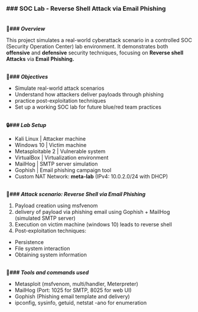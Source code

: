 ### <br>### SOC Lab - Reverse Shell Attack via Email Phishing<br><br>


**📌### _Overview_** 

This project simulates a real-world cyberattack scenario in a controlled SOC (Security Operation Center) lab environment. It demonstrates both **offensive** and **defensive** security techniques, focusing on **Reverse shell Attacks** via **Email Phishing.** <br><br>


**🎯### _Objectives_** 

- Simulate real-world attack scenarios
- Understand how attackers deliver payloads through phishing
-  practice post-exploitation techniques
- Set up a working SOC lab for future blue/red team practices <br><br>



**🔒### _Lab Setup_**

- Kali Linux | Attacker machine
- Windows 10 | Victim machine
-  Metasploitable 2 | Vulnerable system
- VirtualBox | Virtualization environment
- MailHog | SMTP server simulation
- Gophish | Email phishing campaign tool
- Custom NAT Network: **meta-lab** (IPv4: 10.0.2.0/24 with DHCP) <br><br>


**🐞### _Attack scenario: Reverse Shell via Email Phishing_**  

1. Payload creation using msfvenom
2. delivery of payload via phishing email using Gophish + MailHog (simulated SMTP server)
3. Execution on victim machine (windows 10) leads to reverse shell
4. Post-exploitation techniques:

- Persistence 
- File system interaction
- Obtaining system information <br><br>


**🔧### _Tools and commands used_**

- Metasploit (msfvenom, multi/handler, Meterpreter)
- MailHog (Port: 1025 for SMTP, 8025 for web UI)
- Gophish (Phishing email template and delivery)
- ipconfig, sysinfo, getuid, netstat -ano for enumeration 
